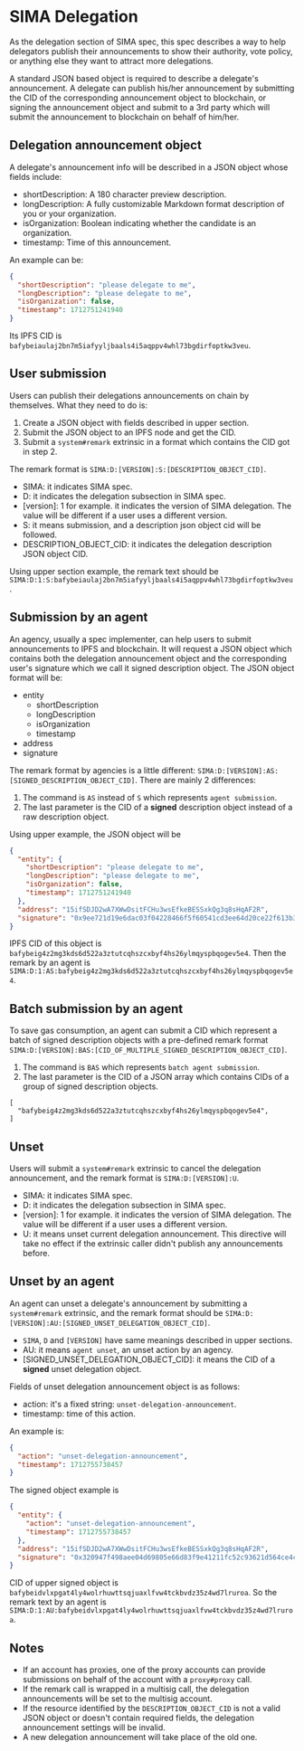 # SIMA Delegation

As the delegation section of SIMA spec, this spec describes a way to help delegators publish their announcements to
show their authority, vote policy, or anything else they want to attract more delegations.

A standard JSON based object is required to describe a delegate's announcement. A delegate can publish his/her
announcement by submitting the CID of the corresponding announcement object to blockchain, or signing the announcement
object and submit to a 3rd party which will submit the announcement to blockchain on behalf of him/her.

## Delegation announcement object

A delegate's announcement info will be described in a JSON object whose fields include:

- shortDescription: A 180 character preview description.
- longDescription: A fully customizable Markdown format description of you or your organization.
- isOrganization: Boolean indicating whether the candidate is an organization.
- timestamp: Time of this announcement.

An example can be:

```json
{
  "shortDescription": "please delegate to me",
  "longDescription": "please delegate to me",
  "isOrganization": false,
  "timestamp": 1712751241940
}
```

Its IPFS CID is `bafybeiaulaj2bn7m5iafyyljbaals4i5aqppv4whl73bgdirfoptkw3veu`.

## User submission

Users can publish their delegations announcements on chain by themselves. What they need to do is:

1. Create a JSON object with fields described in upper section.
2. Submit the JSON object to an IPFS node and get the CID.
3. Submit a `system#remark` extrinsic in a format which contains the CID got in step 2.

The remark format is `SIMA:D:[VERSION]:S:[DESCRIPTION_OBJECT_CID]`.

- SIMA: it indicates SIMA spec.
- D: it indicates the delegation subsection in SIMA spec.
- [version]: 1 for example. it indicates the version of SIMA delegation. The value will be different if a user uses a
  different version.
- S: it means submission, and a description json object cid will be followed.
- DESCRIPTION_OBJECT_CID: it indicates the delegation description JSON object CID.

Using upper section example, the remark text should be
`SIMA:D:1:S:bafybeiaulaj2bn7m5iafyyljbaals4i5aqppv4whl73bgdirfoptkw3veu`.

## Submission by an agent

An agency, usually a spec implementer, can help users to submit announcements to IPFS and blockchain. It will request a
JSON object which contains both the delegation announcement object and the corresponding user's signature which we call
it signed description object. The JSON object format will be:

- entity
    - shortDescription
    - longDescription
    - isOrganization
    - timestamp
- address
- signature

The remark format by agencies is a little different: `SIMA:D:[VERSION]:AS:[SIGNED_DESCRIPTION_OBJECT_CID]`. There are
mainly 2 differences:

1. The command is `AS` instead of `S` which represents `agent submission`.
2. The last parameter is the CID of a **signed** description object instead of a raw description object.

Using upper example, the JSON object will be

```json
{
  "entity": {
    "shortDescription": "please delegate to me",
    "longDescription": "please delegate to me",
    "isOrganization": false,
    "timestamp": 1712751241940
  },
  "address": "15ifSDJD2wA7XWwDsitFCHu3wsEfkeBESSxkQg3q8sHqAF2R",
  "signature": "0x9ee721d19e6dac03f04228466f5f60541cd3ee64d20ce22f613b301922dac650cf1fb4aee152856d221d9a81c74ff68a11b709a8551727a20764ce44cd830787"
}
```

IPFS CID of this object is `bafybeig4z2mg3kds6d522a3ztutcqhszcxbyf4hs26ylmqyspbqogev5e4`. Then the remark by an agent is
`SIMA:D:1:AS:bafybeig4z2mg3kds6d522a3ztutcqhszcxbyf4hs26ylmqyspbqogev5e4`.

## Batch submission by an agent

To save gas consumption, an agent can submit a CID which represent a batch of signed description objects with a
pre-defined remark format `SIMA:D:[VERSION]:BAS:[CID_OF_MULTIPLE_SIGNED_DESCRIPTION_OBJECT_CID]`.

1. The command is `BAS` which represents `batch agent submission`.
2. The last parameter is the CID of a JSON array which contains CIDs of a group of signed description objects.

```jsonld=
[
  "bafybeig4z2mg3kds6d522a3ztutcqhszcxbyf4hs26ylmqyspbqogev5e4",
]
```

## Unset

Users will submit a `system#remark` extrinsic to cancel the delegation announcement, and the remark format
is `SIMA:D:[VERSION]:U`.

- SIMA: it indicates SIMA spec.
- D: it indicates the delegation subsection in SIMA spec.
- [version]: 1 for example. it indicates the version of SIMA delegation. The value will be different if a user uses a
  different version.
- U: it means unset current delegation announcement. This directive will take no effect if the extrinsic caller didn't
  publish any announcements before.

## Unset by an agent

An agent can unset a delegate's announcement by submitting a `system#remark` extrinsic, and the remark format should
be `SIMA:D:[VERSION]:AU:[SIGNED_UNSET_DELEGATION_OBJECT_CID]`.

- `SIMA`, `D` and `[VERSION]` have same meanings described in upper sections.
- AU: it means `agent unset`, an unset action by an agency.
- [SIGNED_UNSET_DELEGATION_OBJECT_CID]: it means the CID of a **signed** unset delegation object.

Fields of unset delegation announcement object is as follows:

- action: it's a fixed string: `unset-delegation-announcement`.
- timestamp: time of this action.

An example is:

```json
{
  "action": "unset-delegation-announcement",
  "timestamp": 1712755738457
}
```

The signed object example is

```json
{
  "entity": {
    "action": "unset-delegation-announcement",
    "timestamp": 1712755738457
  },
  "address": "15ifSDJD2wA7XWwDsitFCHu3wsEfkeBESSxkQg3q8sHqAF2R",
  "signature": "0x320947f498aee04d69805e66d83f9e41211fc52c93621d564ce4cca5af382c3fe041900484bbe593af0d896f83b3e3ff1baddf398a94f2e32d67c390b1e4a980"
}
```

CID of upper signed object is `bafybeidvlxpgat4ly4wolrhuwttsqjuaxlfvw4tckbvdz35z4wd7lruroa`. So the remark text by an
agent is `SIMA:D:1:AU:bafybeidvlxpgat4ly4wolrhuwttsqjuaxlfvw4tckbvdz35z4wd7lruroa`.

## Notes

- If an account has proxies, one of the proxy accounts can provide submissions on behalf of the account with
  a `proxy#proxy` call.
- If the remark call is wrapped in a multisig call, the delegation announcements will be set to the multisig account.
- If the resource identified by the `DESCRIPTION_OBJECT_CID` is not a valid JSON object or doesn't contain required
  fields, the delegation announcement settings will be invalid.
- A new delegation announcement will take place of the old one.
